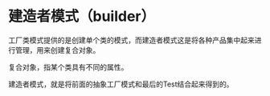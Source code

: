 
# 建造者模式（builder）

工厂类模式提供的是创建单个类的模式，而建造者模式这是将各种产品集中起来进行管理，用来创建复合对象。

复合对象，指某个类具有不同的属性。

建造者模式，就是将前面的抽象工厂模式和最后的Test结合起来得到的。


